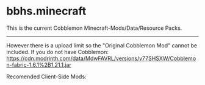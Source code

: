 # bbhs.minecraft
This is the current Cobblemon Minecraft-Mods/Data/Resource Packs.

----------------------------------------------------------------------------------------------------------------------
However there is a upload limit so the "Original Cobblemon Mod" cannot be included.
If you do not have Cobblemon: https://cdn.modrinth.com/data/MdwFAVRL/versions/v77SHSXW/Cobblemon-fabric-1.6.1%2B1.21.1.jar

Recomended Client-Side Mods:
